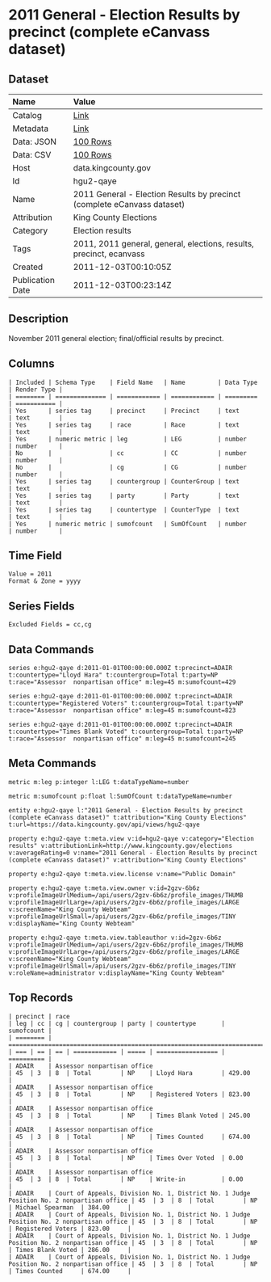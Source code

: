 # 2011 General - Election Results by precinct (complete eCanvass dataset)

## Dataset

| Name | Value |
| :--- | :---- |
| Catalog | [Link](https://catalog.data.gov/dataset/cumulative-canvass-november-2011-general-election-31723) |
| Metadata | [Link](https://data.kingcounty.gov/api/views/hgu2-qaye) |
| Data: JSON | [100 Rows](https://data.kingcounty.gov/api/views/hgu2-qaye/rows.json?max_rows=100) |
| Data: CSV | [100 Rows](https://data.kingcounty.gov/api/views/hgu2-qaye/rows.csv?max_rows=100) |
| Host | data.kingcounty.gov |
| Id | hgu2-qaye |
| Name | 2011 General - Election Results by precinct (complete eCanvass dataset) |
| Attribution | King County Elections |
| Category | Election results |
| Tags | 2011, 2011 general, general, elections, results, precinct, ecanvass |
| Created | 2011-12-03T00:10:05Z |
| Publication Date | 2011-12-03T00:23:14Z |

## Description

November 2011 general election; final/official results by precinct.

## Columns

```ls
| Included | Schema Type    | Field Name   | Name         | Data Type | Render Type |
| ======== | ============== | ============ | ============ | ========= | =========== |
| Yes      | series tag     | precinct     | Precinct     | text      | text        |
| Yes      | series tag     | race         | Race         | text      | text        |
| Yes      | numeric metric | leg          | LEG          | number    | number      |
| No       |                | cc           | CC           | number    | number      |
| No       |                | cg           | CG           | number    | number      |
| Yes      | series tag     | countergroup | CounterGroup | text      | text        |
| Yes      | series tag     | party        | Party        | text      | text        |
| Yes      | series tag     | countertype  | CounterType  | text      | text        |
| Yes      | numeric metric | sumofcount   | SumOfCount   | number    | number      |
```

## Time Field

```ls
Value = 2011
Format & Zone = yyyy
```

## Series Fields

```ls
Excluded Fields = cc,cg
```

## Data Commands

```ls
series e:hgu2-qaye d:2011-01-01T00:00:00.000Z t:precinct=ADAIR t:countertype="Lloyd Hara" t:countergroup=Total t:party=NP t:race="Assessor  nonpartisan office" m:leg=45 m:sumofcount=429

series e:hgu2-qaye d:2011-01-01T00:00:00.000Z t:precinct=ADAIR t:countertype="Registered Voters" t:countergroup=Total t:party=NP t:race="Assessor  nonpartisan office" m:leg=45 m:sumofcount=823

series e:hgu2-qaye d:2011-01-01T00:00:00.000Z t:precinct=ADAIR t:countertype="Times Blank Voted" t:countergroup=Total t:party=NP t:race="Assessor  nonpartisan office" m:leg=45 m:sumofcount=245
```

## Meta Commands

```ls
metric m:leg p:integer l:LEG t:dataTypeName=number

metric m:sumofcount p:float l:SumOfCount t:dataTypeName=number

entity e:hgu2-qaye l:"2011 General - Election Results by precinct (complete eCanvass dataset)" t:attribution="King County Elections" t:url=https://data.kingcounty.gov/api/views/hgu2-qaye

property e:hgu2-qaye t:meta.view v:id=hgu2-qaye v:category="Election results" v:attributionLink=http://www.kingcounty.gov/elections v:averageRating=0 v:name="2011 General - Election Results by precinct (complete eCanvass dataset)" v:attribution="King County Elections"

property e:hgu2-qaye t:meta.view.license v:name="Public Domain"

property e:hgu2-qaye t:meta.view.owner v:id=2gzv-6b6z v:profileImageUrlMedium=/api/users/2gzv-6b6z/profile_images/THUMB v:profileImageUrlLarge=/api/users/2gzv-6b6z/profile_images/LARGE v:screenName="King County Webteam" v:profileImageUrlSmall=/api/users/2gzv-6b6z/profile_images/TINY v:displayName="King County Webteam"

property e:hgu2-qaye t:meta.view.tableauthor v:id=2gzv-6b6z v:profileImageUrlMedium=/api/users/2gzv-6b6z/profile_images/THUMB v:profileImageUrlLarge=/api/users/2gzv-6b6z/profile_images/LARGE v:screenName="King County Webteam" v:profileImageUrlSmall=/api/users/2gzv-6b6z/profile_images/TINY v:roleName=administrator v:displayName="King County Webteam"
```

## Top Records

```ls
| precinct | race                                                                                     | leg | cc | cg | countergroup | party | countertype       | sumofcount | 
| ======== | ======================================================================================== | === | == | == | ============ | ===== | ================= | ========== | 
| ADAIR    | Assessor nonpartisan office                                                              | 45  | 3  | 8  | Total        | NP    | Lloyd Hara        | 429.00     | 
| ADAIR    | Assessor nonpartisan office                                                              | 45  | 3  | 8  | Total        | NP    | Registered Voters | 823.00     | 
| ADAIR    | Assessor nonpartisan office                                                              | 45  | 3  | 8  | Total        | NP    | Times Blank Voted | 245.00     | 
| ADAIR    | Assessor nonpartisan office                                                              | 45  | 3  | 8  | Total        | NP    | Times Counted     | 674.00     | 
| ADAIR    | Assessor nonpartisan office                                                              | 45  | 3  | 8  | Total        | NP    | Times Over Voted  | 0.00       | 
| ADAIR    | Assessor nonpartisan office                                                              | 45  | 3  | 8  | Total        | NP    | Write-in          | 0.00       | 
| ADAIR    | Court of Appeals, Division No. 1, District No. 1 Judge Position No. 2 nonpartisan office | 45  | 3  | 8  | Total        | NP    | Michael Spearman  | 384.00     | 
| ADAIR    | Court of Appeals, Division No. 1, District No. 1 Judge Position No. 2 nonpartisan office | 45  | 3  | 8  | Total        | NP    | Registered Voters | 823.00     | 
| ADAIR    | Court of Appeals, Division No. 1, District No. 1 Judge Position No. 2 nonpartisan office | 45  | 3  | 8  | Total        | NP    | Times Blank Voted | 286.00     | 
| ADAIR    | Court of Appeals, Division No. 1, District No. 1 Judge Position No. 2 nonpartisan office | 45  | 3  | 8  | Total        | NP    | Times Counted     | 674.00     | 
```